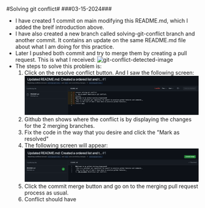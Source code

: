 #Solving git conflict#
###03-15-2024###
- I have created 1 commit on main modifying this README.md, which I added the breif introduction above.
- I have also created a new branch called solving-git-conflict branch and another commit. It contains an update on the same README.md file about what I am doing for this practice.
- Later I pushed both commit and try to merge them by creating a pull request. This is what I received:
![git-conflict-detected-image](./images/comflict1.png)
- The steps to solve this problem is:
  1. Click on the resolve conflict button. And I saw the following screen:
  ![solving-git-conflict](./images/conflict2.png)
  2. Github then shows where the conflict is by displaying the changes for the 2 merging branches.
  3. Fix the code in the way that you desire and click the "Mark as resolved"
  4. The following screen will appear:
  ![solved-git-conflict](./images/conflict3.png)
  5. Click the commit merge button and go on to the merging pull request process as usual.
  6. Conflict should have